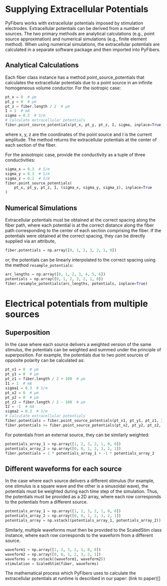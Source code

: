 # Supplying Extracellular Potentials
PyFibers works with extracellular potentials imposed by stimulation electrodes. Extracellular potentials can be derived from a number of sources. The two primary methods are analytical calculations (e.g., point source approximation) and numerical simulations (e.g., finite element method). When using numerical simulations, the extracellular potentials are calculated in a separate software package and then imported into PyFibers.

## Analytical Calculations
Each fiber class instance has a method point_source_potentials that calculates the extracellular potentials due to a point source in an infinite homogeneous volume conductor. For the isotropic case:
```python
pt_x = 0  # μm
pt_y = 0  # μm
pt_z = fiber.length / 2  # μm
I = 1  # mA
sigma = 0.3  # S/m
# Calculate extracellular potentials
fiber.point_source_potentials(pt_x, pt_y, pt_z, I, sigma, inplace=True)
```
where x, y, z are the coordinates of the point source and I is the current amplitude. The method returns the extracellular potentials at the center of each section of the fiber.

For the anisotropic case, provide the conductivity as a tuple of three conductivities:
```python
sigma_x = 0.3  # S/m
sigma_y = 0.3  # S/m
sigma_z = 0.1  # S/m
fiber.point_source_potentials(
    pt_x, pt_y, pt_z, I, (sigma_x, sigma_y, sigma_z), inplace=True
)
```

## Numerical Simulations
Extracellular potentials must be obtained at the correct spacing along the fiber path, where each potential is at the correct distance along the fiber path corresponding to the center of each section comprising the fiber.
If the potentials were obtained at the correct spacing, they can be directly supplied via an attribute,
```python
fiber.potentials = np.array([0, 1, 2, 3, 2, 1, 0])
```
or, the potentials can be linearly interpolated to the correct spacing using the method `resample_potentials`:
```python
arc_lengths = np.array([0, 1, 2, 3, 4, 5, 6])
potentials = np.array([0, 1, 2, 3, 2, 1, 0])
fiber.resample_potentials(arc_lengths, potentials, inplace=True)
```

# Electrical potentials from multiple sources
## Superposition
In the case where each source delivers a weighted version of the same stimulus, the potentials can be weighted and summed under the principle of superposition. For example, the potentials due to two point sources of opposite polarity can be calculated as:
```python
pt_x1 = 0  # μm
pt_y1 = 0  # μm
pt_z1 = fiber.length / 2 + 100  # μm
I1 = 1  # mA
sigma1 = 0.3  # S/m
pt_x2 = 0  # μm
pt_y2 = 0  # μm
pt_z2 = fiber.length / 2 - 100  # μm
I2 = -1  # mA
sigma2 = 0.3  # S/m
# Calculate extracellular potentials
fiber.potentials = fiber.point_source_potentials(pt_x1, pt_y1, pt_z1, I1, sigma1)
fiber.potentials += fiber.point_source_potentials(pt_x2, pt_y2, pt_z2, I2, sigma2)
```

For potentials from an external source, they can be similarly weighted:
```python
potentials_array_1 = np.array([1, 2, 3, 2, 1, 0, 0])
potentials_array_2 = np.array([0, 0, 1, 2, 3, 2, 1])
fiber.potentials = 1 * potentials_array_1 + -1 * potentials_array_2
```

## Different waveforms for each source
In the case where each source delivers a different stimulus (for example, one stimulus is a square wave and the other is a sinusoidal wave), the potentials must be weighted during each time step of the simulation. Thus, the potentials must be provided as a 2D array, where each row corresponds to the potentials from a different source.
```python
potentials_array_1 = np.array([1, 2, 3, 2, 1, 0, 0])
potentials_array_2 = np.array([0, 0, 1, 2, 3, 2, 1])
potentials_array = np.vstack((potentials_array_1, potentials_array_2))
```

Similarly, multiple waveforms must then be provided to the ScaledStim class instance, where each row corresponds to the waveform from a different source.
```python
waveform1 = np.array([1, 2, 3, 2, 1, 0, 0])
waveform2 = np.array([0, 0, 1, 2, 3, 2, 1])
waveforms = np.vstack((waveform1, waveform2))
stimulation = ScaledStim(fiber, waveforms)
```

The mathematical process which PyFibers uses to calculate the extracellular potentials at runtime is described in our paper:
(link to paper)[]
